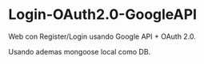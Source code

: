 # Login-OAuth2.0-GoogleAPI

Web con Register/Login usando Google API + OAuth 2.0.

Usando ademas mongoose local como DB. 
